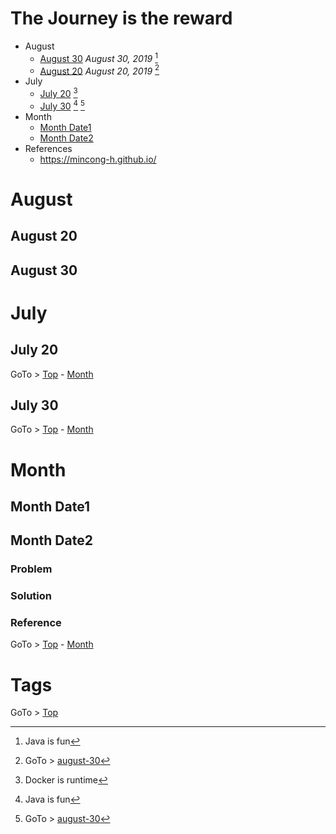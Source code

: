 # The Journey is the reward

- August
  - [August 30](#august-30) _August 30, 2019_ [^java]
  - [August 20](#august-20) _August 20, 2019_ [^node]
- July
  - [July 20](#july-20) [^docker]
  - [July 30](#july-30) [^java] [^node]      
- Month
  - [Month Date1](#month-date1)
  - [Month Date2](#month-date2)      
- References
  - https://mincong-h.github.io/


# August

## August 20 

## August 30 




# July

## July 20

GoTo > [Top](#the-journey-is-the-reward) - [Month](#month)

## July 30

GoTo > [Top](#the-journey-is-the-reward) - [Month](#month)


#

# Month

## Month Date1

## Month Date2

### Problem

### Solution

### Reference

GoTo > [Top](#the-journey-is-the-reward) - [Month](#month)


# Tags

[^docker]: Docker is runtime
[^java]: Java is fun
[^node]: GoTo > [august-30](#august-30)
[^docker]: GoTo > [august-30](#august-30)

GoTo > [Top](#the-journey-is-the-reward) 